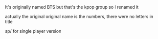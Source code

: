 It's originally named BTS but that's the kpop group so I renamed it

actually the original original name is the numbers, there were no letters in title

sp/ for single player version